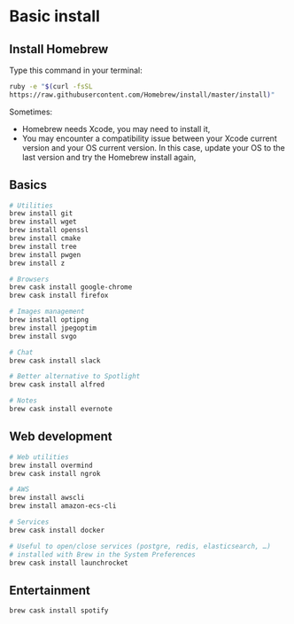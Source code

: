 # Basic install

## Install Homebrew

Type this command in your terminal:
```sh
ruby -e "$(curl -fsSL
https://raw.githubusercontent.com/Homebrew/install/master/install)"
```

Sometimes:
- Homebrew needs Xcode, you may need to install it,
- You may encounter a compatibility issue between your Xcode current version and
  your OS current version. In this case, update your OS to the last version and
  try the Homebrew install again,

## Basics

```sh
# Utilities
brew install git
brew install wget
brew install openssl
brew install cmake
brew install tree
brew install pwgen
brew install z

# Browsers
brew cask install google-chrome
brew cask install firefox

# Images management
brew install optipng
brew install jpegoptim
brew install svgo

# Chat
brew cask install slack

# Better alternative to Spotlight
brew cask install alfred

# Notes
brew cask install evernote
```

## Web development

```sh
# Web utilities
brew install overmind
brew cask install ngrok

# AWS
brew install awscli
brew install amazon-ecs-cli

# Services
brew cask install docker

# Useful to open/close services (postgre, redis, elasticsearch, …)
# installed with Brew in the System Preferences
brew cask install launchrocket
```

## Entertainment

```sh
brew cask install spotify
```
